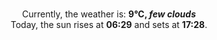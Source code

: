 <p  align="center"><br/>Currently, the weather is: <b> 9°C, <i>few clouds</i></b></br>Today, the sun rises at <b>06:29</b> and sets at <b>17:28</b>.</p>
